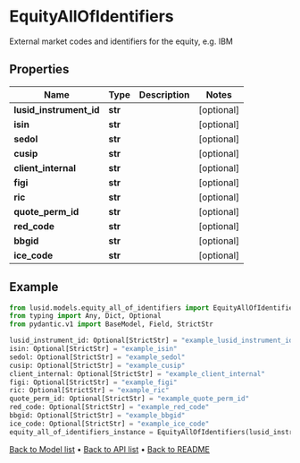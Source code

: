 # EquityAllOfIdentifiers

External market codes and identifiers for the equity, e.g. IBM
## Properties
Name | Type | Description | Notes
------------ | ------------- | ------------- | -------------
**lusid_instrument_id** | **str** |  | [optional] 
**isin** | **str** |  | [optional] 
**sedol** | **str** |  | [optional] 
**cusip** | **str** |  | [optional] 
**client_internal** | **str** |  | [optional] 
**figi** | **str** |  | [optional] 
**ric** | **str** |  | [optional] 
**quote_perm_id** | **str** |  | [optional] 
**red_code** | **str** |  | [optional] 
**bbgid** | **str** |  | [optional] 
**ice_code** | **str** |  | [optional] 
## Example

```python
from lusid.models.equity_all_of_identifiers import EquityAllOfIdentifiers
from typing import Any, Dict, Optional
from pydantic.v1 import BaseModel, Field, StrictStr

lusid_instrument_id: Optional[StrictStr] = "example_lusid_instrument_id"
isin: Optional[StrictStr] = "example_isin"
sedol: Optional[StrictStr] = "example_sedol"
cusip: Optional[StrictStr] = "example_cusip"
client_internal: Optional[StrictStr] = "example_client_internal"
figi: Optional[StrictStr] = "example_figi"
ric: Optional[StrictStr] = "example_ric"
quote_perm_id: Optional[StrictStr] = "example_quote_perm_id"
red_code: Optional[StrictStr] = "example_red_code"
bbgid: Optional[StrictStr] = "example_bbgid"
ice_code: Optional[StrictStr] = "example_ice_code"
equity_all_of_identifiers_instance = EquityAllOfIdentifiers(lusid_instrument_id=lusid_instrument_id, isin=isin, sedol=sedol, cusip=cusip, client_internal=client_internal, figi=figi, ric=ric, quote_perm_id=quote_perm_id, red_code=red_code, bbgid=bbgid, ice_code=ice_code)

```

[Back to Model list](../README.md#documentation-for-models) &#8226; [Back to API list](../README.md#documentation-for-api-endpoints) &#8226; [Back to README](../README.md)

